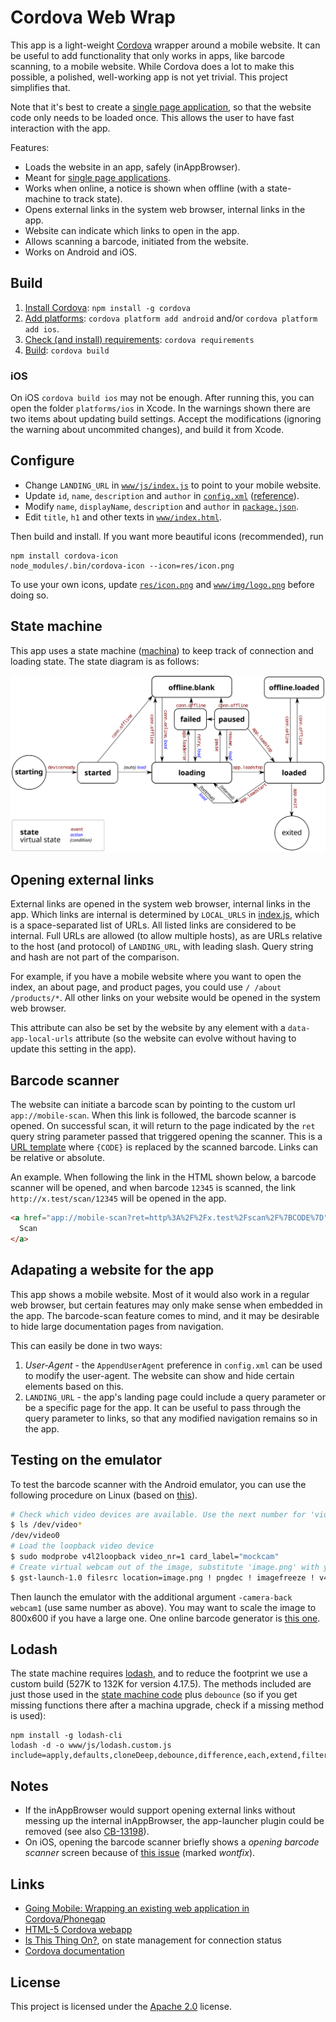 # Cordova Web Wrap

This app is a light-weight [Cordova](http://cordova.apache.org/) wrapper around a
mobile website. It can be useful to add functionality that only works in apps, like
barcode scanning, to a mobile website. While Cordova does a lot to make this possible,
a polished, well-working app is not yet trivial. This project simplifies that.

Note that it's best to create a [single page application](https://en.wikipedia.org/wiki/Single-page_application),
so that the website code only needs to be loaded once. This allows the user to have
fast interaction with the app.

Features:

- Loads the website in an app, safely (inAppBrowser).
- Meant for [single page applications](https://en.wikipedia.org/wiki/Single-page_application).
- Works when online, a notice is shown when offline (with a state-machine to track state).
- Opens external links in the system web browser, internal links in the app.
- Website can indicate which links to open in the app.
- Allows scanning a barcode, initiated from the website.
- Works on Android and iOS.

## Build

1. [Install Cordova](http://cordova.apache.org/docs/en/latest/guide/cli/index.html): `npm install -g cordova`
2. [Add platforms](https://cordova.apache.org/docs/en/latest/guide/cli/index.html#add-platforms): `cordova platform add android` and/or `cordova platform add ios`.
3. [Check (and install) requirements](https://cordova.apache.org/docs/en/latest/guide/cli/index.html#install-pre-requisites-for-building): `cordova requirements`
4. [Build](https://cordova.apache.org/docs/en/latest/guide/cli/index.html#build-the-app): `cordova build`

### iOS

On iOS `cordova build ios` may not be enough. After running this, you can open the folder `platforms/ios` in Xcode.
In the warnings shown there are two items about updating build settings. Accept the modifications (ignoring the warning
about uncommited changes), and build it from Xcode.

## Configure

- Change `LANDING_URL` in [`www/js/index.js`](www/js/index.js#L21) to point to your mobile website.
- Update `id`, `name`, `description` and `author` in [`config.xml`](config.xml) ([reference](https://cordova.apache.org/docs/en/latest/config_ref/)).
- Modify `name`, `displayName`, `description` and `author` in [`package.json`](package.json).
- Edit `title`, `h1` and other texts in [`www/index.html`](www/index.html).

Then build and install.
If you want more beautiful icons (recommended), run

    npm install cordova-icon
    node_modules/.bin/cordova-icon --icon=res/icon.png

To use your own icons, update [`res/icon.png`](res/icon.png) and [`www/img/logo.png`](www/img/logo.png) before doing so.

## State machine

This app uses a state machine ([machina](https://github.com/ifandelse/machina.js)) to keep track of
connection and loading state. The state diagram is as follows:

![state machine diagram](./state_machine.svg)

## Opening external links

External links are opened in the system web browser, internal links in the app.
Which links are internal is determined by `LOCAL_URLS` in [index.js](www/js/index.js#L26),
which is a space-separated list of URLs. All listed links are considered to be internal.
Full URLs are allowed (to allow multiple hosts), as are URLs relative to the
host (and protocol) of `LANDING_URL`, with leading slash. Query string and hash are
not part of the comparison.

For example, if you have a mobile website where you want to open the index, an about
page, and product pages, you could use `/ /about /products/*`. All other
links on your website would be opened in the system web browser.

This attribute can also be set by the website by any element with a `data-app-local-urls`
attribute (so the website can evolve without having to update this setting in the app).

## Barcode scanner

The website can initiate a barcode scan by pointing to the custom url `app://mobile-scan`.
When this link is followed, the barcode scanner is opened. On successful scan, it will return
to the page indicated by the `ret` query string parameter passed that triggered opening the
scanner. This is a [URL template](https://en.wikipedia.org/wiki/URL_Template) where `{CODE}` is
replaced by the scanned barcode. Links can be relative or absolute.

An example. When following the link in the HTML shown below, a barcode scanner will
be opened, and when barcode `12345` is scanned, the link `http://x.test/scan/12345`
will be opened in the app.

```html
<a href="app://mobile-scan?ret=http%3A%2F%2Fx.test%2Fscan%2F%7BCODE%7D">
  Scan
</a>
```

## Adapating a website for the app

This app shows a mobile website. Most of it would also work in a regular web browser, but
certain features may only make sense when embedded in the app. The barcode-scan feature
comes to mind, and it may be desirable to hide large documentation pages from navigation.

This can easily be done in two ways:
1. _User-Agent_ - the `AppendUserAgent` preference in `config.xml` can be used to modify
  the user-agent. The website can show and hide certain elements based on this.
2. `LANDING_URL` - the app's landing page could include a query parameter or be a specific
  page for the app. It can be useful to pass through the query parameter to links, so that
  any modified navigation remains so in the app.

## Testing on the emulator

To test the barcode scanner with the Android emulator, you can use the following
procedure on Linux (based on [this](https://stackoverflow.com/a/35526103/2866660)).

```sh
# Check which video devices are available. Use the next number for 'video_nr' and in 'device'.
$ ls /dev/video*
/dev/video0
# Load the loopback video device
$ sudo modprobe v4l2loopback video_nr=1 card_label="mockcam"
# Create virtual webcam out of the image, substitute 'image.png' with your picture.
$ gst-launch-1.0 filesrc location=image.png ! pngdec ! imagefreeze ! v4l2sink device=/dev/video1
```

Then launch the emulator with the additional argument `-camera-back webcam1` (use same number
as above). You may want to scale the image to 800x600 if you have a large one. One online
barcode generator is [this one](https://floms.github.io/Open-Barcode/).

## Lodash

The state machine requires [lodash](https://lodash.com/), and to reduce the footprint we
use a custom build (527K to 132K for version 4.17.5). The methods included are just those used
in the [state machine code](www/js/machina.js) plus `debounce` (so if you get missing functions
there after a machina upgrade, check if a missing method is used):

    npm install -g lodash-cli
    lodash -d -o www/js/lodash.custom.js include=apply,defaults,cloneDeep,debounce,difference,each,extend,filter,isPlainObject,merge,transform,without

## Notes

- If the inAppBrowser would support opening external links without messing up the internal inAppBrowser, the
  app-launcher plugin could be removed (see also [CB-13198](https://issues.apache.org/jira/browse/CB-13198)).
- On iOS, opening the barcode scanner briefly shows a _opening barcode scanner_ screen because of
  [this issue](https://github.com/phonegap/phonegap-plugin-barcodescanner/issues/570) (marked _wontfix_).

## Links

* [Going Mobile: Wrapping an existing web application in Cordova/Phonegap](https://medium.com/code-divoire/going-mobile-wrapping-an-existing-web-application-in-cordova-phonegap-106d8b60bb9a)
* [HTML-5 Cordova webapp](https://github.com/krisrak/html5-cordova-webapp/)
* [Is This Thing On?](https://www.telerik.com/blogs/is-this-thing-on-(part-1)), on state management for connection status
* [Cordova documentation](https://cordova.apache.org/docs/en/latest/)

## License

This project is licensed under the [Apache 2.0](LICENSE.md) license.
